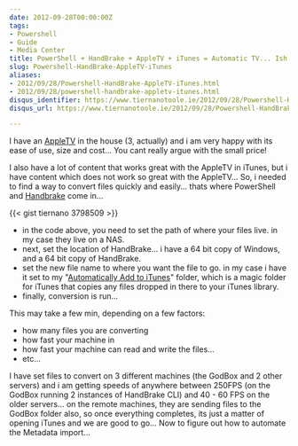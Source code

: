 ```yaml
---
date: 2012-09-28T00:00:00Z
tags:
- Powershell
- Guide
- Media Center
title: PowerShell + HandBrake + AppleTV + iTunes = Automatic TV... Ish...
slug: Powershell-HandBrake-AppleTV-iTunes
aliases:
- 2012/09/28/Powershell-HandBrake-AppleTV-iTunes.html
- 2012/09/28/powershell-handbrake-appletv-itunes.html
disqus_identifier: https://www.tiernanotoole.ie/2012/09/28/Powershell-HandBrake-AppleTV-iTunes.html
disqus_url: https://www.tiernanotoole.ie/2012/09/28/Powershell-HandBrake-AppleTV-iTunes.html

---
```

 I have an [AppleTV][1] in the house (3, actually) and i am very happy with its ease of use, size and cost... You cant really argue with the small price! 

I also have a lot of content that works great with the AppleTV in iTunes, but i have content which does not work so great with the AppleTV... So, i needed to find a way to convert files quickly and easily... thats where PowerShell and [Handbrake][2] come in... 

{{< gist tiernano 3798509 >}}


* in the code above, you need to set the path of where your files live. in my case they live on a NAS.
* next, set the location of HandBrake... i have a 64 bit copy of Windows, and a 64 bit copy of HandBrake. 
* set the new file name to where you want the file to go. in my case i have it set to my "[Automatically Add to iTunes][3]" folder, which is a magic folder for iTunes that copies any files dropped in there to your iTunes library. 
* finally, conversion is run...

This may take a few min, depending on a few factors:

* how many files you are converting
* how fast your machine in
* how fast your machine can read and write the files...
* etc...

I have set files to convert on 3 different machines (the GodBox and 2 other servers) and i am getting speeds of anywhere between 250FPS (on the GodBox running 2 instances of HandBrake CLI) and 40 - 60 FPS on the older servers... on the remote machines, they are sending files to the GodBox folder also, so once everything completes, its just a matter of opening iTunes and we are good to go... Now to figure out how to automate the Metadata import... 



[1]:http://www.apple.com/appletv
[2]:http://handbrake.fr/
[3]:http://support.apple.com/kb/HT3832